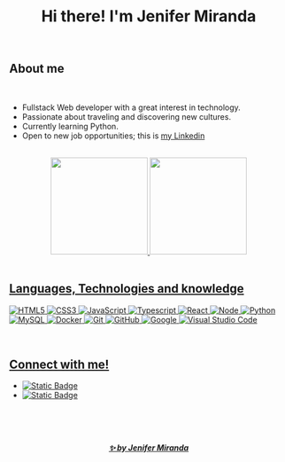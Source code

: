 <h1 align="center"><b>  Hi there! I'm Jenifer Miranda </b></h1>
<!--  -->

<br>

<h2><b>About me</b></h2>

<br>

- Fullstack Web developer with a great interest in technology.
- Passionate about traveling and discovering new cultures.
- Currently learning Python.
- Open to new job opportunities; this is [my Linkedin](https://www.linkedin.com/in/jeniferasm/)

<br>
<!-- GITHUB STATUS -->
<div id='lojc' align="center">
  <a href="https://github.com/jenifermiranda?tab=repositories">
  <img height="175em" src="https://github-readme-stats.vercel.app/api?username=jenifermiranda&show_icons=true&theme=shadow_red&include_all_commits=true"/>
  <img height="175em" src="https://github-readme-stats.vercel.app/api/top-langs/?username=jenifermiranda&layout=compact&theme=shadow_red"/> 
</div>
<br>

<h2><b>Languages, Technologies and knowledge</b></h2>

   ![HTML5](https://img.shields.io/badge/HTML5%20-%23E34F26.svg?style=for-the-badge&logo=html5&logoColor=white)
   ![CSS3](https://img.shields.io/badge/CSS%20-%231572B6.svg?style=for-the-badge&logo=css3&logoColor=white)
   ![JavaScript](https://img.shields.io/badge/JavaScript%20-%23F7DF1E.svg?style=for-the-badge&logo=javascript&logoColor=black)
   ![Typescript](https://img.shields.io/badge/Typescrypt%20-%233178C6.svg?style=for-the-badge&logo=typescript&logoColor=white)
   ![React](https://img.shields.io/badge/React-%2361DAFB?style=for-the-badge&logo=react&logoColor=black)
   ![Node](https://img.shields.io/badge/node.js%20-%23339933.svg?style=for-the-badge&logo=nodedotjs&logoColor=white)
   ![Python](https://img.shields.io/badge/Python%20-%233776AB.svg?style=for-the-badge&logo=python&logoColor=white)
   ![MySQL](https://img.shields.io/badge/mysql%20-%234479A1.svg?style=for-the-badge&logo=mysql&logoColor=white)
   ![Docker](https://img.shields.io/badge/docker%20-%232496ED.svg?style=for-the-badge&logo=docker&logoColor=white)
   ![Git](https://img.shields.io/badge/git-%23F05033.svg?style=for-the-badge&logo=git&logoColor=white)
   ![GitHub](https://img.shields.io/badge/github-%23121011.svg?style=for-the-badge&logo=github&logoColor=white)
   ![Google](https://img.shields.io/badge/google-%234285F4.svg?style=for-the-badge&logo=google&logoColor=white)
   ![Visual Studio Code](https://img.shields.io/badge/Visual%20Studio%20Code-0078d7.svg?style=for-the-badge&logo=visual-studio-code&logoColor=white)
   

<br>
<h2><b>Connect with me!</b></h2>
<ul>
   <li>
      <a href="mailto:jnf.asm@gmail.com" target="_blank">
      <img alt="Static Badge" src="https://img.shields.io/badge/jnf.asm@gmail.com-%23EA4335?style=for-the-badge&logo=gmail&logoColor=white&link=jnf.asm%40gmail.com">
   </li>
   <li>
      <a href="https://www.linkedin.com/in/jeniferasm/" target="_blank">
      <img alt="Static Badge" src="https://img.shields.io/badge/Linkedin/jeniferasm-%230A66C2?style=for-the-badge&logo=linkedin&logoColor=white&link=https%3A%2F%2Fwww.linkedin.com%2Fin%2Fjeniferasm%2F">
   </li>
</ul>

<br><br>
##
<h5 align="center">✨ by Jenifer Miranda</h5>

